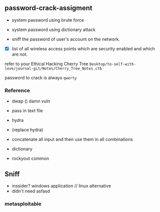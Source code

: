 ## password-crack-assigment
- system password using brute force
- system password using dictionary attack

- sniff the password of user's account on the network.
- [x] list of all wireless access points which are security enabled and which are not.


refer to your Ethical Hacking Cherry Tree
`Desktop/to-self-with-love/journal-git/Notes/Cherry_Tree_Notes.ctb`

password to crack is always `qwerty`


### Reference
- dwap () damn vuln
- pass in text file
- hydra
- (replace hydra)
- concatenate all input and then use them in all combinations

- dictionary
- rockyout common



## Sniff
- inssider? windows application // linux alternative
- didn't need asfasd


### metasploitable
